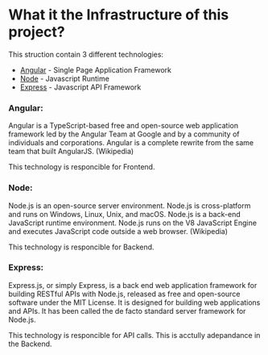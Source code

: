# What it the Infrastructure of this project?

This struction contain 3 different technologies:


- [Angular](https://angular.io/) - Single Page Application Framework 
- [Node](https://nodejs.org) - Javascript Runtime
- [Express](https://expressjs.com/) - Javascript API Framework

### Angular:
Angular is a TypeScript-based free and open-source web application framework led by the Angular Team at Google and by a community of individuals and corporations. Angular is a complete rewrite from the same team that built AngularJS.
(Wikipedia)

This technology is responcible for Frontend.


### Node:
Node.js is an open-source server environment. Node.js is cross-platform and runs on Windows, Linux, Unix, and macOS. Node.js is a back-end JavaScript runtime environment. Node.js runs on the V8 JavaScript Engine and executes JavaScript code outside a web browser. 
(Wikipedia)

This technology is responcible for Backend.


### Express:
Express.js, or simply Express, is a back end web application framework for building RESTful APIs with Node.js, released as free and open-source software under the MIT License. It is designed for building web applications and APIs. It has been called the de facto standard server framework for Node.js.

This technology is responcible for API calls. This is acctully adepandance in the Backend.



